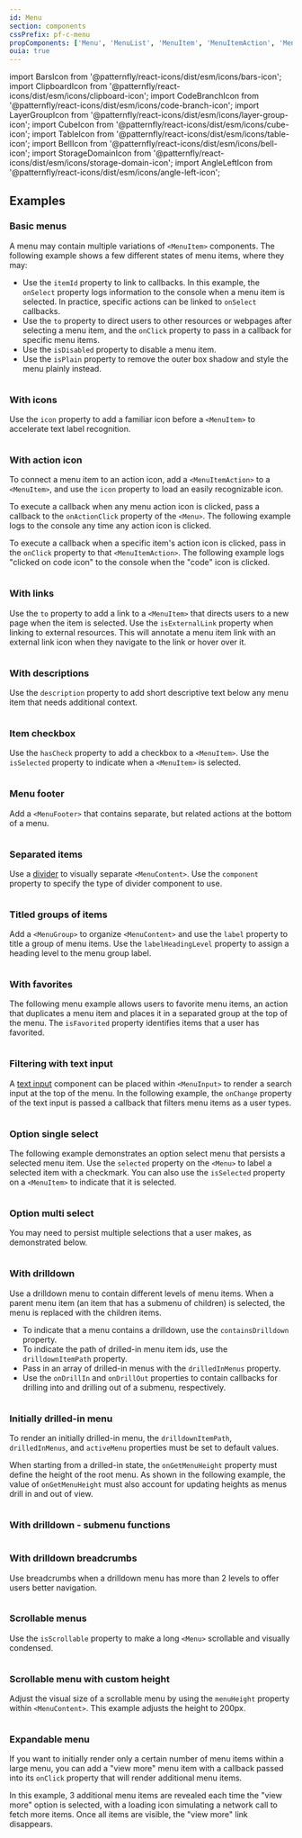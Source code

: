 ```yaml
---
id: Menu
section: components
cssPrefix: pf-c-menu
propComponents: ['Menu', 'MenuList', 'MenuItem', 'MenuItemAction', 'MenuContent', 'MenuInput']
ouia: true
---
```


import BarsIcon from '@patternfly/react-icons/dist/esm/icons/bars-icon';
import ClipboardIcon from '@patternfly/react-icons/dist/esm/icons/clipboard-icon';
import CodeBranchIcon from '@patternfly/react-icons/dist/esm/icons/code-branch-icon';
import LayerGroupIcon from '@patternfly/react-icons/dist/esm/icons/layer-group-icon';
import CubeIcon from '@patternfly/react-icons/dist/esm/icons/cube-icon';
import TableIcon from '@patternfly/react-icons/dist/esm/icons/table-icon';
import BellIcon from '@patternfly/react-icons/dist/esm/icons/bell-icon';
import StorageDomainIcon from '@patternfly/react-icons/dist/esm/icons/storage-domain-icon';
import AngleLeftIcon from '@patternfly/react-icons/dist/esm/icons/angle-left-icon';

## Examples

### Basic menus

A menu may contain multiple variations of `<MenuItem>` components. The following example shows a few different states of menu items, where they may:

- Use the `itemId` property to link to callbacks. In this example, the `onSelect` property logs information to the console when a menu item is selected. In practice, specific actions can be linked to `onSelect` callbacks.
- Use the `to` property to direct users to other resources or webpages after selecting a menu item, and the `onClick` property to pass in a callback for specific menu items.
- Use the `isDisabled` property to disable a menu item. 
- Use the `isPlain` property to remove the outer box shadow and style the menu plainly instead. 

```ts file="MenuBasic.tsx"
```

### With icons

Use the `icon` property to add a familiar icon before a `<MenuItem>` to accelerate text label recognition.

```ts file="MenuWithIcons.tsx"
```

### With action icon

To connect a menu item to an action icon, add a `<MenuItemAction>` to a `<MenuItem>`, and use the `icon` property to load an easily recognizable icon.  

To execute a callback when any menu action icon is clicked, pass a callback to the `onActionClick` property of the `<Menu>`. The following example logs to the console any time any action icon is clicked. 

To execute a callback when a specific item's action icon is clicked, pass in the `onClick` property to that `<MenuItemAction>`. The following example logs "clicked on code icon" to the console when the "code" icon is clicked. 

```ts file="MenuWithActions.tsx"
```

### With links

Use the `to` property to add a link to a `<MenuItem>` that directs users to a new page when the item is selected. Use the `isExternalLink` property when linking to external resources. This will annotate a menu item link with an external link icon when they navigate to the link or hover over it.

```ts file="MenuWithLinks.tsx"
```

### With descriptions

Use the `description` property to add short descriptive text below any menu item that needs additional context. 

```ts file="MenuWithDescription.tsx"
```

### Item checkbox

Use the `hasCheck` property to add a checkbox to a `<MenuItem>`. Use the `isSelected` property to indicate when a `<MenuItem>` is selected.

```ts file="./MenuWithCheckbox.tsx" isBeta
```

### Menu footer

Add a `<MenuFooter>` that contains separate, but related actions at the bottom of a menu.

```ts file="MenuWithFooter.tsx"
```

### Separated items

Use a [divider](/components/divider) to visually separate `<MenuContent>`. Use the `component` property to specify the type of divider component to use. 

```ts file="MenuWithSeparators.tsx"
```

### Titled groups of items

Add a `<MenuGroup>` to organize `<MenuContent>` and use the `label` property to title a group of menu items. Use the `labelHeadingLevel` property to assign a heading level to the menu group label. 

```ts file="MenuWithTitledGroups.tsx"
```

### With favorites

The following menu example allows users to favorite menu items, an action that duplicates a menu item and places it in a separated group at the top of the menu. The `isFavorited` property identifies items that a user has favorited.

```ts file="MenuWithFavorites.tsx"
```

### Filtering with text input

A [text input](components/text-input) component can be placed within `<MenuInput>` to render a search input at the top of the menu. In the following example, the `onChange` property of the text input is passed a callback that filters menu items as a user types.

```ts file="MenuFilteringWithTextInput.tsx"
```

### Option single select

The following example demonstrates an option select menu that persists a selected menu item. Use the `selected` property on the `<Menu>` to label a selected item with a checkmark. You can also use the `isSelected` property on a `<MenuItem>` to indicate that it is selected.

```ts file="MenuOptionSingleSelect.tsx"
```

### Option multi select

You may need to persist multiple selections that a user makes, as demonstrated below.

```ts file="MenuOptionMultiSelect.tsx"
```

### With drilldown

Use a drilldown menu to contain different levels of menu items. When a parent menu item (an item that has a submenu of children) is selected, the menu is replaced with the children items. 

- To indicate that a menu contains a drilldown, use the `containsDrilldown` property.
- To indicate the path of drilled-in menu item ids, use the `drilldownItemPath` property. 
- Pass in an array of drilled-in menus with the `drilledInMenus` property.
- Use the `onDrillIn` and `onDrillOut` properties to contain callbacks for drilling into and drilling out of a submenu, respectively. 

```ts file="./MenuWithDrilldown.tsx" isBeta
```

### Initially drilled-in menu

To render an initially drilled-in menu, the `drilldownItemPath`, `drilledInMenus`, and `activeMenu` properties must be set to default values.

When starting from a drilled-in state, the `onGetMenuHeight` property must define the height of the root menu. As shown in the following example, the value of `onGetMenuHeight` must also account for updating heights as menus drill in and out of view.

```ts file="./MenuWithDrilldownInitialState.tsx" isBeta
```

### With drilldown - submenu functions

```ts file="./MenuWithDrilldownSubmenuFunctions.tsx" isBeta
```

### With drilldown breadcrumbs

Use breadcrumbs when a drilldown menu has more than 2 levels to offer users better navigation.

```ts file="MenuWithDrilldownBreadcrumbs.tsx" isBeta
```

### Scrollable menus

Use the `isScrollable` property to make a long `<Menu>` scrollable and visually condensed.

```ts file="MenuScrollable.tsx"
```

### Scrollable menu with custom height

Adjust the visual size of a scrollable menu by using the `menuHeight` property within `<MenuContent>`. This example adjusts the height to 200px.

```ts file="MenuScrollableCustomMenuHeight.tsx"
```

### Expandable menu

If you want to initially render only a certain number of menu items within a large menu, you can add a "view more" menu item with a callback passed into its `onClick` property that will render additional menu items.

In this example, 3 additional menu items are revealed each time the "view more" option is selected, with a loading icon simulating a network call to fetch more items. Once all items are visible, the "view more" link disappears.

```ts file="MenuWithViewMore.tsx"
```
